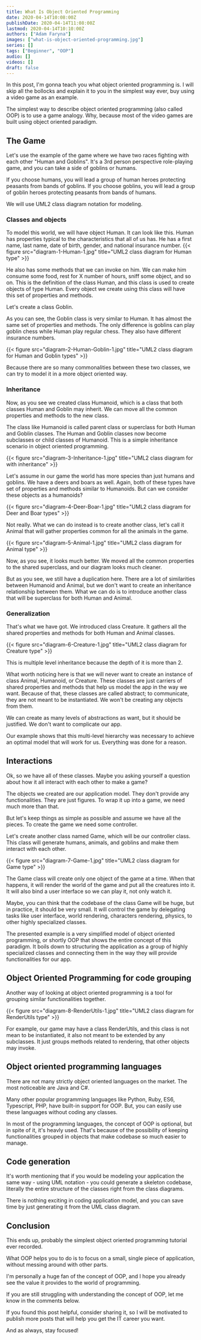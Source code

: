 ```yaml
---
title: What Is Object Oriented Programming
date: 2020-04-14T10:08:00Z
publishDate: 2020-04-14T11:08:00Z
lastmod: 2020-04-14T10:10:00Z
authors: ["Adam Faryna"]
images: ["what-is-object-oriented-programming.jpg"]
series: []
tags: ["Beginner", "OOP"]
audio: []
videos: []
draft: false
---
```


In this post, I'm gonna teach you what object oriented programming is. I will skip all the bollocks and explain it to you in the simplest way ever, buy using a video game as an example.

The simplest way to describe object oriented programming (also called OOP) is to use a game analogy. Why, because most of the video games are built using object oriented paradigm.

## The Game

Let's use the example of the game where we have two races fighting with each other "Human and Goblins". It's a 3rd person perspective role-playing game, and you can take a side of goblins or humans.

If you choose humans, you will lead a group of human heroes protecting peasants from bands of goblins. If you choose goblins, you will lead a group of goblin heroes protecting peasants from bands of humans.

We will use UML2 class diagram notation for modeling.

### Classes and objects

To model this world, we will have object Human. It can look like this. Human has properties typical to the characteristics that all of us has. He has a first name, last name, date of birth, gender, and national insurance number.
{{< figure src="diagram-1-Human-1.jpg" title="UML2 class diagram for Human type" >}}

He also has some methods that we can invoke on him. We can make him consume some food, rest for X number of hours, sniff some object, and so on. This is the definition of the class Human, and this class is used to create objects of type Human. Every object we create using this class will have this set of properties and methods.

Let's create a class Goblin.

As you can see, the Goblin class is very similar to Human. It has almost the same set of properties and methods. The only difference is goblins can play goblin chess while Human play regular chess. They also have different insurance numbers.

{{< figure src="diagram-2-Human-Goblin-1.jpg" title="UML2 class diagram for Human and Goblin types" >}}

Because there are so many commonalities between these two classes, we can try to model it in a more object oriented way.

### Inheritance

Now, as you see we created class Humanoid, which is a class that both classes Human and Goblin may inherit. We can move all the common properties and methods to the new class.

The class like Humanoid is called parent class or superclass for both Human and Goblin classes. The Human and Goblin classes now become subclasses or child classes of Humanoid. This is a simple inheritance scenario in object oriented programming.

{{< figure src="diagram-3-Inheritance-1.jpg" title="UML2 class diagram for with inheritance" >}}

Let's assume in our game the world has more species than just humans and goblins. We have a deers and boars as well. Again, both of these types have set of properties and methods similar to Humanoids. But can we consider these objects as a humanoids?

{{< figure src="diagram-4-Deer-Boar-1.jpg" title="UML2 class diagram for Deer and Boar types" >}}

Not really. What we can do instead is to create another class, let's call it Animal that will gather properties common for all the animals in the game.

{{< figure src="diagram-5-Animal-1.jpg" title="UML2 class diagram for Animal type" >}}

Now, as you see, it looks much better. We moved all the common properties to the shared superclass, and our diagram looks much cleaner.

But as you see, we still have a duplication here. There are a lot of similarities between Humanoid and Animal, but we don't want to create an inheritance relationship between them. What we can do is to introduce another class that will be superclass for both Human and Animal.

### Generalization

That's what we have got. We introduced class Creature. It gathers all the shared properties and methods for both Human and Animal classes.

{{< figure src="diagram-6-Creature-1.jpg" title="UML2 class diagram for Creature type" >}}

This is multiple level inheritance because the depth of it is more than 2.

What worth noticing here is that we will never want to create an instance of class Animal, Humanoid, or Creature. These classes are just carriers of shared properties and methods that help us model the app in the way we want. Because of that, these classes are called abstract; to communicate, they are not meant to be instantiated. We won't be creating any objects from them.

We can create as many levels of abstractions as want, but it should be justified. We don't want to complicate our app.

Our example shows that this multi-level hierarchy was necessary to achieve an optimal model that will work for us. Everything was done for a reason.

## Interactions

Ok, so we have all of these classes. Maybe you asking yourself a question about how it all interact with each other to make a game?

The objects we created are our application model. They don't provide any functionalities. They are just figures. To wrap it up into a game, we need much more than that.

But let's keep things as simple as possible and assume we have all the pieces. To create the game we need some controller.

Let's create another class named Game, which will be our controller class. This class will generate humans, animals, and goblins and make them interact with each other.

{{< figure src="diagram-7-Game-1.jpg" title="UML2 class diagram for Game type" >}}

The Game class will create only one object of the game at a time. When that happens, it will render the world of the game and put all the creatures into it. It will also bind a user interface so we can play it, not only watch it.

Maybe, you can think that the codebase of the class Game will be huge, but in practice, it should be very small. It will control the game by delegating tasks like user interface, world rendering, characters rendering, physics, to other highly specialized classes.

The presented example is a very simplified model of object oriented programming, or shortly OOP that shows the entire concept of this paradigm. It boils down to structuring the application as a group of highly specialized classes and connecting them in the way they will provide functionalities for our app.

## Object Oriented Programming for code grouping

Another way of looking at object oriented programming is a tool for grouping similar functionalities together.

{{< figure src="diagram-8-RenderUtils-1.jpg" title="UML2 class diagram for RenderUtils type" >}}

For example, our game may have a class RenderUtils, and this class is not mean to be instantiated, it also not meant to be extended by any subclasses. It just groups methods related to rendering, that other objects may invoke.

## Object oriented programming languages

There are not many strictly object oriented languages on the market. The most noticeable are Java and C#.

Many other popular programming languages like Python, Ruby, ES6, Typescript, PHP, have built-in support for OOP. But, you can easily use these languages without coding any classes.

In most of the programming languages, the concept of OOP is optional, but in spite of it, it's heavly used. That's because of the possibility of keeping functionalities grouped in objects that make codebase so much easier to manage.

## Code generation

It's worth mentioning that if you would be modeling your application the same way - using UML notation - you could generate a skeleton codebase, literally the entire structure of the classes right from the class diagrams.

There is nothing exciting in coding application model, and you can save time by just generating it from the UML class diagram.

## Conclusion

This ends up, probably the simplest object oriented programming tutorial ever recorded.

What OOP helps you to do is to focus on a small, single piece of application, without messing around with other parts.

I'm personally a huge fan of the concept of OOP, and I hope you already see the value it provides to the world of programming.

If you are still struggling with understanding the concept of OOP, let me know in the comments below.

If you found this post helpful, consider sharing it, so I will be motivated to publish more posts that will help you get the IT career you want.

And as always, stay focused!

